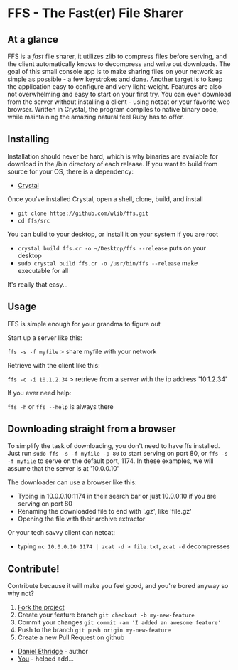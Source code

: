 # FFS - The Fast(er) File Sharer

## At a glance

FFS is a _fast_ file sharer, it utilizes zlib to compress files before serving,
and the client automatically knows to decompress and write out downloads.
The goal of this small console app is to make sharing files on your network
as simple as possible - a few keystrokes and done. Another target is to keep
the application easy to configure and very light-weight.
Features are also not overwhelming and easy to start on your first try.
You can even download from the server without installing a client - 
using netcat or your favorite web browser.
Written in Crystal, the program compiles to native binary code, 
while maintaining the amazing natural feel Ruby has to offer.

## Installing

Installation should never be hard, which is why binaries are available for
download in the /bin directory of each release. If you want to build from
source for your OS, there is a dependency:

+ [Crystal](https://crystal-lang.org/docs/installation/index.html)

Once you've installed Crystal, open a shell, clone, build, and install

+ `git clone https://github.com/wlib/ffs.git`
+ `cd ffs/src`

You can build to your desktop, or install it on your system if you are root

+ `crystal build ffs.cr -o ~/Desktop/ffs --release` puts on your desktop
+ `sudo crystal build ffs.cr -o /usr/bin/ffs --release` make executable for all

It's really that easy...

## Usage

FFS is simple enough for your grandma to figure out

Start up a server like this:

`ffs -s -f myfile` > share myfile with your network

Retrieve with the client like this:

`ffs -c -i 10.1.2.34` > retrieve from a server with the ip address '10.1.2.34'

If you ever need help:

`ffs -h` or `ffs --help` is always there

## Downloading straight from a browser

To simplify the task of downloading, you don't need to have ffs installed.
Just run `sudo ffs -s -f myfile -p 80` to start serving on port 80, or
`ffs -s -f myfile` to serve on the default port, 1174. In these examples, 
we will assume that the server is at '10.0.0.10'

The downloader can use a browser like this:
+ Typing in 10.0.0.10:1174 in their search bar or just 10.0.0.10
if you are serving on port 80
+ Renaming the downloaded file to end with '.gz', like 'file.gz'
+ Opening the file with their archive extractor

Or your tech savvy client can netcat:
+ typing `nc 10.0.0.10 1174 | zcat -d > file.txt`, `zcat -d` decompresses

## Contribute!

Contribute because it will make you feel good, and you're bored anyway
so why not?

1. [Fork the project](https://github.com/wlib/ffs/fork)
2. Create your feature branch `git checkout -b my-new-feature`
3. Commit your changes `git commit -am 'I added an awesome feature'`
4. Push to the branch `git push origin my-new-feature`
5. Create a new Pull Request on github

+ [Daniel Ethridge](https://github.com/wlib) - author
+ [You](https://yourwebsite.com) - helped add...
